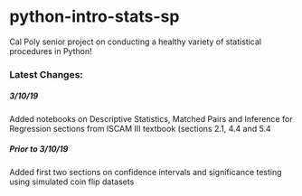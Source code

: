# python-intro-stats-sp

Cal Poly senior project on conducting a healthy variety of statistical procedures in Python!

### Latest Changes:

##### 3/10/19
Added notebooks on Descriptive Statistics, Matched Pairs and Inference for Regression sections from ISCAM III textbook (sections 2.1, 4.4 and 5.4

##### Prior to 3/10/19
Added first two sections on confidence intervals and significance testing using simulated coin flip datasets